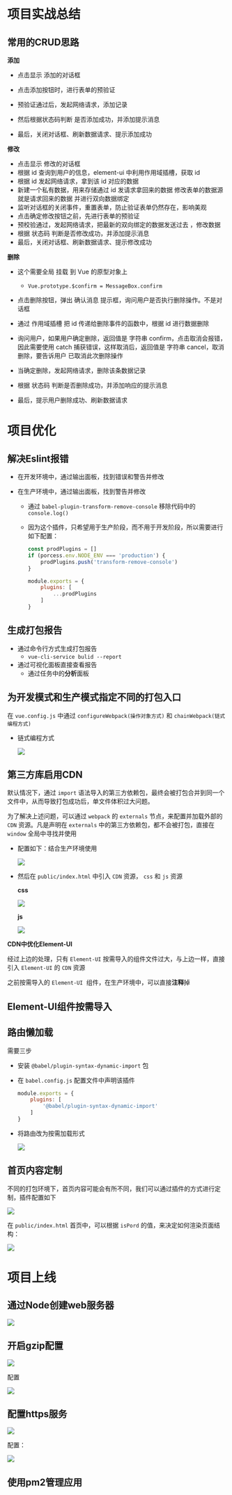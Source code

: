 # 项目实战总结

## 常用的CRUD思路

**添加**

- 点击显示  添加的对话框

- 点击添加按钮时，进行表单的预验证
- 预验证通过后，发起网络请求，添加记录
- 然后根据状态码判断 是否添加成功，并添加提示消息
- 最后，关闭对话框、刷新数据请求、提示添加成功

**修改**

- 点击显示  修改的对话框
- 根据  id  查询到用户的信息，element-ui  中利用作用域插槽，获取  id
- 根据  id  发起网络请求，拿到该  id  对应的数据
- 新建一个私有数据，用来存储通过  id  发请求拿回来的数据  修改表单的数据源就是请求回来的数据  并进行双向数据绑定
- 监听对话框的关闭事件，重置表单，防止验证表单仍然存在，影响美观
- 点击确定修改按钮之前，先进行表单的预验证
- 预校验通过，发起网络请求，把最新的双向绑定的数据发送过去  ，修改数据
- 根据  状态码  判断是否修改成功，并添加提示消息
- 最后，关闭对话框、刷新数据请求、提示修改成功

**删除**

- 这个需要全局  挂载  到  Vue  的原型对象上
  - `Vue.prototype.$confirm = MessageBox.confirm`

- 点击删除按钮，弹出  确认消息  提示框，询问用户是否执行删除操作。不是对话框 
- 通过  作用域插槽  把  id  传递给删除事件的函数中，根据  id  进行数据删除  
- 询问用户，如果用户确定删除，返回值是  字符串  confirm，点击取消会报错，因此需要使用  catch  捕获错误，这样取消后，返回值是  字符串  cancel，取消删除，要告诉用户  已取消此次删除操作
- 当确定删除，发起网络请求，删除该条数据记录
- 根据  状态码  判断是否删除成功，并添加响应的提示消息
- 最后，提示用户删除成功、刷新数据请求

# 项目优化

## 解决Eslint报错

- 在开发环境中，通过输出面板，找到错误和警告并修改

- 在生产环境中，通过输出面板，找到警告并修改

  - 通过  `babel-plugin-transform-remove-console`  移除代码中的  `console.log()`

  - 因为这个插件，只希望用于生产阶段，而不用于开发阶段，所以需要进行如下配置：

    ```javascript
    const prodPlugins = []
    if (porcess.env.NODE_ENV === 'production') {
        prodPlugins.push('transform-remove-console')
    }
    
    module.exports = {
        plugins: [
            ...prodPlugins
        ]
    }
    ```

    

## 生成打包报告

- 通过命令行方式生成打包报告
  - `vue-cli-service bulid --report`
- 通过可视化面板直接查看报告
  - 通过任务中的**分析**面板

## 为开发模式和生产模式指定不同的打包入口

在  `vue.config.js`  中通过  `configureWebpack(操作对象方式)`  和  `chainWebpack(链式编程方式)`

- 链式编程方式

  ![](H:\06-Web前端\05-笔记\00-images\chainWebpack.png)



## 第三方库启用CDN

默认情况下，通过  `import`  语法导入的第三方依赖包，最终会被打包合并到同一个文件中，从而导致打包成功后，单文件体积过大问题。

为了解决上述问题，可以通过  `webpack`  的  `externals`  节点，来配置并加载外部的  `CDN`  资源。凡是声明在  `externals`  中的第三方依赖包，都不会被打包，直接在  `window`  全局中寻找并使用

- 配置如下：结合生产环境使用

  ![](H:\06-Web前端\05-笔记\00-images\externals.png)



- 然后在  `public/index.html`  中引入  `CDN`  资源， `css`  和  `js`  资源

  **css**

  ![](H:\06-Web前端\05-笔记\00-images\cdncss.png)

  **js**

  ![](H:\06-Web前端\05-笔记\00-images\cdnjs.png)

**CDN中优化Element-UI**

经过上边的处理，只有  `Element-UI`  按需导入的组件文件过大，与上边一样，直接引入  `Element-UI`  的  `CDN`  资源

之前按需导入的  `Element-UI`  组件，在生产环境中，可以直接**注释**掉

## Element-UI组件按需导入

## 路由懒加载

需要三步

- 安装  `@babel/plugin-syntax-dynamic-import`  包

- 在  `babel.config.js`  配置文件中声明该插件

  ```javascript
  module.exports = {
      plugins: [
          '@babel/plugin-syntax-dynamic-import'
      ]
  }
  ```

  

- 将路由改为按需加载形式

  ![](H:\06-Web前端\05-笔记\00-images\vuerouterlazy.png)

## 首页内容定制

不同的打包环境下，首页内容可能会有所不同，我们可以通过插件的方式进行定制，插件配置如下

![](H:\06-Web前端\05-笔记\00-images\indexargs.png)

在  `public/index.html`  首页中，可以根据  `isPord`  的值，来决定如何渲染页面结构：

![](H:\06-Web前端\05-笔记\00-images\indexargs1.png)

# 项目上线

## 通过Node创建web服务器

![](H:\06-Web前端\05-笔记\00-images\projectonline.png)

## 开启gzip配置

![](H:\06-Web前端\05-笔记\00-images\gzip.png)

配置

![](H:\06-Web前端\05-笔记\00-images\compression.png)

## 配置https服务

![](H:\06-Web前端\05-笔记\00-images\https.png)

配置：

![](H:\06-Web前端\05-笔记\00-images\httpsconfig.png)

## 使用pm2管理应用

